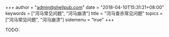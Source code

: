 +++
author = "admin@shellpub.com"
date = "2018-04-10T15:31:21+08:00"
keywords = ["河马常见问题", "河马崩溃"]
title = "河马查杀常见问题"
topics = ["河马常见问题", "河马崩溃"]
sidemenu = "true"
+++

TODO: